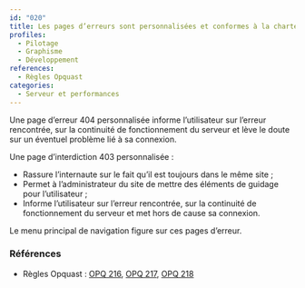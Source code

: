 ```yaml
---
id: "020"
title: Les pages d’erreurs sont personnalisées et conformes à la charte graphique du site.
profiles:
  - Pilotage
  - Graphisme
  - Développement
references:
  - Règles Opquast
categories:
  - Serveur et performances
---
```


Une page d’erreur 404 personnalisée informe l’utilisateur sur l’erreur rencontrée, sur la continuité de fonctionnement du serveur et lève le doute sur un éventuel problème lié à sa connexion.

Une page d’interdiction 403 personnalisée :
* Rassure l’internaute sur le fait qu’il est toujours dans le même site ;
* Permet à l’administrateur du site de mettre des éléments de guidage pour l’utilisateur ;
* Informe l’utilisateur sur l’erreur rencontrée, sur la continuité de fonctionnement du serveur et met hors de cause sa connexion.

Le menu principal de navigation figure sur ces pages d’erreur.

### Références

* Règles Opquast : [OPQ 216](https://checklists.opquast.com/fr/assurance-qualite-web/le-serveur-envoie-une-page-derreur-404-personnalisee), [OPQ 217](https://checklists.opquast.com/fr/assurance-qualite-web/le-serveur-envoie-une-page-dinterdiction-403-personnalisee), [OPQ 218](https://checklists.opquast.com/fr/assurance-qualite-web/le-menu-principal-de-navigation-figure-sur-les-pages-derreur-personnalisees)
